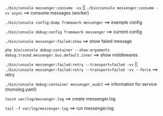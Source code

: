 ## 

`./bin/console messenger:consume -vv` || `./bin/console messenger:consume -vv async` ==> consume messages (worker)

`./bin/console config:dump framework messenger` ==> exemple config

`./bin/console debug:config framework messenger` ==> current config

`./bin/console messenger:failed:show` ==> show failed message

`php bin/console debug:container --show-arguments debug.traced.messenger.bus.default.inner` ==> show middlewares

`./bin/console messenger:failed:retry --transport=failed -vv` || `./bin/console messenger:failed:retry --transport=failed -vv --force` ==> retry

`./bin/console debug:container messenger_audit` ==> information for service (monolog.yaml) 

`touch var/log/messenger.log` ==> create messenger.log

`tail -f var/log/messenger.log` ==> run messenger.log



